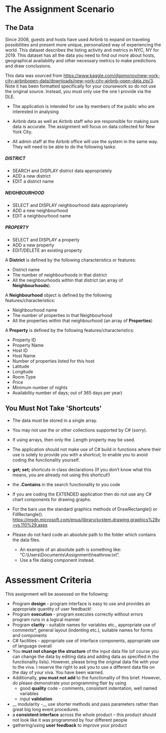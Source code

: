 # The Assignment Scenario
## The Data
Since 2008, guests and hosts have used Airbnb to expand on traveling possibilities and present more unique, personalized way of experiencing the world. This dataset describes the listing activity and metrics in NYC, NY for 2019. This dataset has all the data you need to find out more about hosts, geographical availability and other necessary metrics to make predictions and draw
conclusions.

This data was sourced from https://www.kaggle.com/dgomonov/new-york-city-airbnbopen-data/downloads/new-york-city-airbnb-open-data.zip/3. Note it has been formatted specifically for your coursework so do not use the original source. Instead, you must only use the one I provide via the DLE.

- The application is intended for use by members of the public who are interested in analysing

- Airbnb data as well as Airbnb staff who are responsible for making sure data is accurate. The assignment will focus on data collected for New York City.

- All admin staff at the Airbnb office will use the system in the same way. They will need to be able to do the following tasks:

 ##### DISTRICT
 -  SEARCH and DISPLAY district data appropriately
 -  ADD a new district
 -  EDIT a district name
 
 ##### NEIGHBOURHOOD
 - SELECT and DISPLAY neighbourhood data appropriately
 - ADD a new neighbourhood
 - EDIT a neighbourhood name
 
 ##### PROPERTY
 - SELECT and DISPLAY a property
 - ADD a new property
 - EDIT/DELETE an existing property

A __District__ is defined by the following characteristics or features:
- District name
- The number of neighbourhoods in that district
- All the neighbourhoods within that district (an array of __Neighbourhoods__).

A __Neighbourhood__ object is defined by the following features/characteristics:
- Neighbourhood name
- The number of properties in that Neighbourhood
- All the properties within that neighbourhood (an array of __Properties__)

A __Property__ is defined by the following features/characteristics:
- Property ID
- Property Name
- Host ID
- Host Name
- Number of properties listed for this host
- Latitude
- Longitude
- Room Type
- Price
- Minimum number of nights
- Availability number of days; out of 365 days per year)

## You Must Not Take 'Shortcuts'
- The data must be stored in a single array.
 - You may not use the <LIST> or other collections supported by C# (sorry). 
 - If using arrays, then only the .Length property may be used.
- The application should not make use of C# build in functions where their use is solely to provide you with a shortcut; to enable you to avoid coding the functionality yourself.
 - __get; set;__ shortcuts in class declarations (If you don’t know what this means, you are
already not using this shortcut!)
 - the __.Contains__ in the search functionality to you code
 
- If you are coding the EXTENDED application then do not use any C# chart components for drawing graphs.

- For the bars use the standard graphics methods of DrawRectangle() or FillRectangle().
https://msdn.microsoft.com/enus/library/system.drawing.graphics%28v=vs.110%29.aspx
- Please do not hard code an absolute path to the folder which contains the data files.
  - An example of an absolute path is something like:
“C:\Users\Documents\Assignment\heathrow.txt”.
  - Use a file dialog component instead.



# Assessment Criteria
This assignment will be assessed on the following:
- Program __design__ - program interface is easy to use and provides an appropriate quantity of user feedback!
- Program __execution__ - program executes correctly without errors program runs in a logical manner
- Program __clarity__ - suitable names for variables etc., appropriate use of comments*,  general layout (indenting etc.), suitable names for forms and components
- C# facilities - appropriate use of interface components, appropriate use of language overall
- You __must not change the structure__ of the input data file (of course you can change the data by editing data and adding data as specified in the functionality lists). However, please bring the original data file with your to the viva. I reserve the right to ask you to use a different data file on the day of your viva. You have been warned.
- Additionally, __you must not add__ to the functionality of this brief. However, do please
demonstrate your programming flair by using
  - good __quality__ code - comments, consistent indentation, well named variables 
  - input __validation__
 - __ modularity -__ use shorter methods and pass parameters rather than great big long
event procedures.
 - a __consistent interface__ across the whole product – this product should not look like it
was programmed by four different people
 - gathering/using __user feedback__ to improve your product
